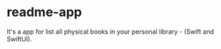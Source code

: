 # readme-app
It's a app for list all physical books in your personal library - (Swift and SwiftUI).
